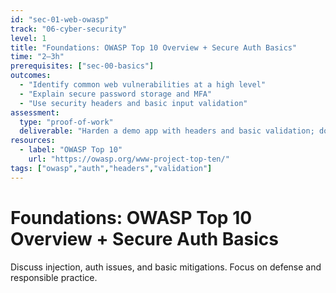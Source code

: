 ```yaml
---
id: "sec-01-web-owasp"
track: "06-cyber-security"
level: 1
title: "Foundations: OWASP Top 10 Overview + Secure Auth Basics"
time: "2–3h"
prerequisites: ["sec-00-basics"]
outcomes:
  - "Identify common web vulnerabilities at a high level"
  - "Explain secure password storage and MFA"
  - "Use security headers and basic input validation"
assessment:
  type: "proof-of-work"
  deliverable: "Harden a demo app with headers and basic validation; document changes"
resources:
  - label: "OWASP Top 10"
    url: "https://owasp.org/www-project-top-ten/"
tags: ["owasp","auth","headers","validation"]
---
```


# Foundations: OWASP Top 10 Overview + Secure Auth Basics

Discuss injection, auth issues, and basic mitigations. Focus on defense and responsible practice.